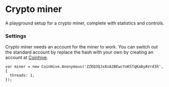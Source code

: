 # Crypto miner
A playground setup for a crypto miner, complete with statistics and controls. 

### Settings

Crypto miner needs an account for the miner to work. 
You can switch out the standard account by replace the hash with your own by creating an account at [Coinhive](https://coinhive.com/account/signup).

```
var miner = new CoinHive.Anonymous('ZZKQ3QJx8sA2BEwcYoKSTqKaByAVrd3h', {
  threads: 1,
});
```
